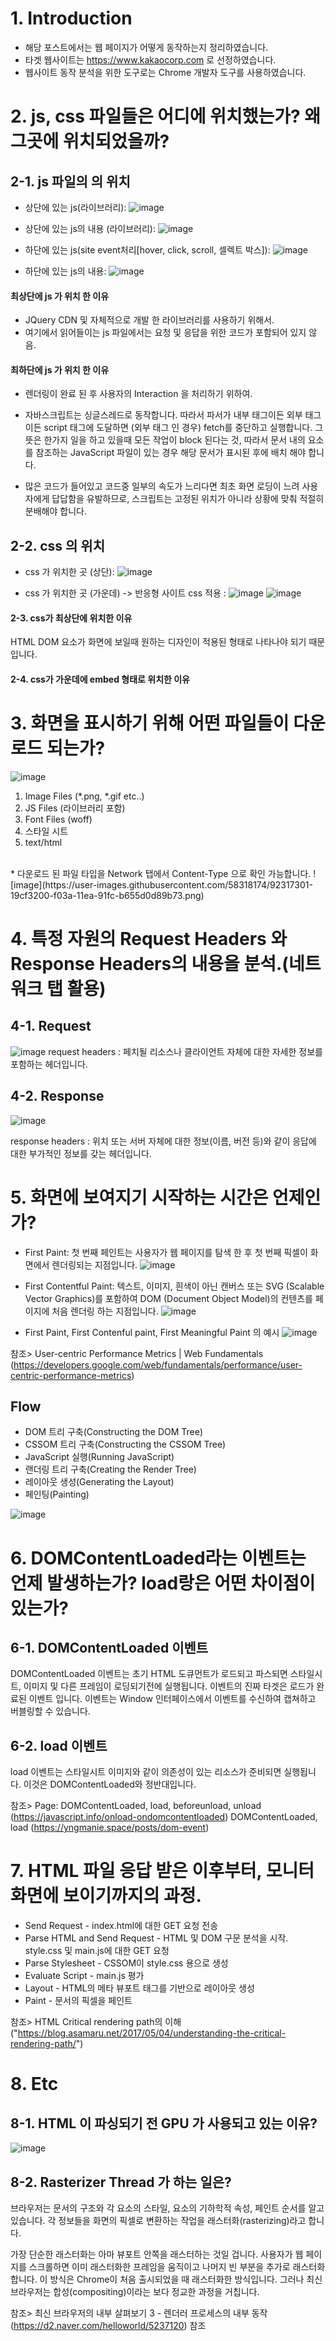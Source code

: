 # 1. Introduction
* 해당 포스트에서는 웹 페이지가 어떻게 동작하는지 정리하였습니다.
* 타겟 웹사이트는 https://www.kakaocorp.com 로 선정하였습니다.
* 웹사이트 동작 분석을 위한 도구로는 Chrome 개발자 도구를 사용하였습니다.

# 2. js, css 파일들은 어디에 위치했는가? 왜 그곳에 위치되었을까?

## 2-1. js 파일의 의 위치
* 상단에 있는 js(라이브러리):
![image](https://user-images.githubusercontent.com/58318174/92317280-f86e4600-f039-11ea-971c-3910d264e2a0.png)

* 상단에 있는 js의 내용 (라이브러리):
![image](https://user-images.githubusercontent.com/58318174/92317282-fc9a6380-f039-11ea-9189-30ece618f273.png)

* 하단에 있는 js(site event처리[hover, click, scroll, 셀렉트 박스]):
![image](https://user-images.githubusercontent.com/58318174/92317284-ff955400-f039-11ea-96bf-43376468ab08.png)

* 하단에 있는 js의 내용:
![image](https://user-images.githubusercontent.com/58318174/92317285-01f7ae00-f03a-11ea-8578-e7280760ea4a.png)

#### 최상단에 js 가 위치 한 이유
* JQuery CDN 및 자체적으로 개발 한 라이브러리를 사용하기 위해서.
* 여기에서 읽어들이는 js 파일에서는 요청 및 응답을 위한 코드가 포함되어 있지 않음.

#### 최하단에 js 가 위치 한 이유
* 렌더링이 완료 된 후 사용자의 Interaction 을 처리하기 위하여.

* 자바스크립트는 싱글스레드로 동작합니다. 따라서 파서가 내부 태그이든 외부 태그이든 script 태그에 도달하면 (외부 태그 인 경우) fetch를 중단하고 실행합니다. 그 뜻은 한가지 일을 하고 있을때 모든 작업이 block 된다는 것, 따라서 문서 내의 요소를 참조하는 JavaScript 파일이 있는 경우 해당 문서가 표시된 후에 배치 해야 합니다.

* 많은 코드가 들어있고 코드중 일부의 속도가 느리다면 최초 화면 로딩이 느려 사용자에게 답답함을 유발하므로, 스크립트는 고정된 위치가 아니라 상황에 맞춰 적절히 분배해야 합니다.

## 2-2. css 의 위치
* css 가 위치한 곳 (상단):
![image](https://user-images.githubusercontent.com/58318174/92317289-058b3500-f03a-11ea-81b1-43d3d37f5e46.png)

* css 가 위치한 곳 (가운데) -> 반응형 사이트 css 적용 :
![image](https://user-images.githubusercontent.com/58318174/92317292-120f8d80-f03a-11ea-8377-05e698e9af37.png)
![image](https://user-images.githubusercontent.com/58318174/92317295-1471e780-f03a-11ea-87af-a39317b8c0a3.png)

#### 2-3. css가 최상단에 위치한 이유
HTML DOM 요소가 화면에 보일때 원하는 디자인이 적용된 형태로 나타나야 되기 때문입니다.

#### 2-4. css가 가운데에 embed 형태로 위치한 이유


# 3. 화면을 표시하기 위해 어떤 파일들이 다운로드 되는가?
![image](https://user-images.githubusercontent.com/58318174/92317299-176cd800-f03a-11ea-9552-67c913da6e88.png)

1. Image Files (*.png, *.gif etc..) </br>
2. JS Files (라이브러리 포함) </br>
3. Font Files (woff) </br>
4. 스타일 시트 </br>
5. text/html </br>
</br>
* 다운로드 된 파일 타입을 Network 탭에서 Content-Type 으로 확인 가능합니다.
![image](https://user-images.githubusercontent.com/58318174/92317301-19cf3200-f03a-11ea-91fc-b655d0d89b73.png)

# 4. 특정 자원의 Request Headers 와 Response Headers의 내용을 분석.(네트워크 탭 활용)
## 4-1. Request
![image](https://user-images.githubusercontent.com/58318174/92317303-1dfb4f80-f03a-11ea-9a4c-5b9779ce07a2.png)
request headers : 페치될 리소스나 클라이언트 자체에 대한 자세한 정보를 포함하는 헤더입니다.

## 4-2. Response
![image](https://user-images.githubusercontent.com/58318174/92317306-205da980-f03a-11ea-8782-362852d9cf79.png)

response headers : 위치 또는 서버 자체에 대한 정보(이름, 버전 등)와 같이 응답에 대한 부가적인 정보를 갖는 헤더입니다.

# 5. 화면에 보여지기 시작하는 시간은 언제인가?
* First Paint: 첫 번째 페인트는 사용자가 웹 페이지를 탐색 한 후 첫 번째 픽셀이 화면에서 렌더링되는 지점입니다.
![image](https://user-images.githubusercontent.com/58318174/92317307-23f13080-f03a-11ea-8e3a-08a3ad36cb41.png)

* First Contentful Paint: 텍스트, 이미지, 흰색이 아닌 캔버스 또는 SVG (Scalable Vector Graphics)를 포함하여 DOM (Document Object Model)의 컨텐츠를 페이지에 처음 렌더링 하는 지점입니다.
![image](https://user-images.githubusercontent.com/58318174/92317308-26ec2100-f03a-11ea-88c5-9442d463093a.png)

* First Paint, First Contenful paint, First Meaningful Paint 의 예시
![image](https://user-images.githubusercontent.com/58318174/92317311-29e71180-f03a-11ea-80e1-0ff701264824.png)

참조> User-centric Performance Metrics | Web Fundamentals (https://developers.google.com/web/fundamentals/performance/user-centric-performance-metrics)

## Flow
* DOM 트리 구축(Constructing the DOM Tree)</br>
* CSSOM 트리 구축(Constructing the CSSOM Tree)</br>
* JavaScript 실행(Running JavaScript)</br>
* 랜더링 트리 구축(Creating the Render Tree)</br>
* 레이아웃 생성(Generating the Layout)</br>
* 페인팅(Painting)</br>

![image](https://user-images.githubusercontent.com/58318174/92317312-2d7a9880-f03a-11ea-9090-3a11939e41b1.png)

# 6. DOMContentLoaded라는 이벤트는 언제 발생하는가? load랑은 어떤 차이점이 있는가?

## 6-1. DOMContentLoaded 이벤트
DOMContentLoaded 이벤트는 초기 HTML 도큐먼트가 로드되고 파스되면 스타일시트, 이미지 및 다른 프레임이 로딩되기전에 실행됩니다. 이벤트의 진짜 타겟은 로드가 완료된 이벤트 입니다. 이벤트는 Window 인터페이스에서 이벤트를 수신하여 캡쳐하고 버블링할 수 있습니다.

## 6-2. load 이벤트
load 이벤트는 스타일시트 이미지와 같이 의존성이 있는 리소스가 준비되면 실행됩니다. 이것은 DOMContentLoaded와 정반대입니다.

참조> 
Page: DOMContentLoaded, load, beforeunload, unload (https://javascript.info/onload-ondomcontentloaded)
DOMContentLoaded, load (https://yngmanie.space/posts/dom-event)


# 7. HTML 파일 응답 받은 이후부터, 모니터화면에 보이기까지의 과정.
* Send Request - index.html에 대한 GET 요청 전송
* Parse HTML and Send Request - HTML 및 DOM 구문 분석을 시작. style.css 및 main.js에 대한 GET 요청
* Parse Stylesheet - CSSOM이 style.css 용으로 생성
* Evaluate Script - main.js 평가
* Layout - HTML의 메타 뷰포트 태그를 기반으로 레이아웃 생성
* Paint - 문서의 픽셀을 페인트

참조> 
HTML Critical rendering path의 이해 ("https://blog.asamaru.net/2017/05/04/understanding-the-critical-rendering-path/")

# 8. Etc

## 8-1. HTML 이 파싱되기 전 GPU 가 사용되고 있는 이유?
![image](https://user-images.githubusercontent.com/58318174/92317313-30758900-f03a-11ea-828d-28d10d270ec9.png)


## 8-2. Rasterizer Thread 가 하는 일은?
브라우저는 문서의 구조와 각 요소의 스타일, 요소의 기하학적 속성, 페인트 순서를 알고 있습니다. 각 정보들을 화면의 픽셀로 변환하는 작업을 래스터화(rasterizing)라고 합니다.

가장 단순한 래스터화는 아마 뷰포트 안쪽을 래스터하는 것일 겁니다. 사용자가 웹 페이지를 스크롤하면 이미 래스터화한 프레임을 움직이고 나머지 빈 부분을 추가로 래스터화 합니다. 이 방식은 Chrome이 처음 출시되었을 때 래스터화한 방식입니다. 그러나 최신 브라우저는 합성(compositing)이라는 보다 정교한 과정을 거칩니다.

참조> 최신 브라우저의 내부 살펴보기 3 - 렌더러 프로세스의 내부 동작 (https://d2.naver.com/helloworld/5237120) 참조
